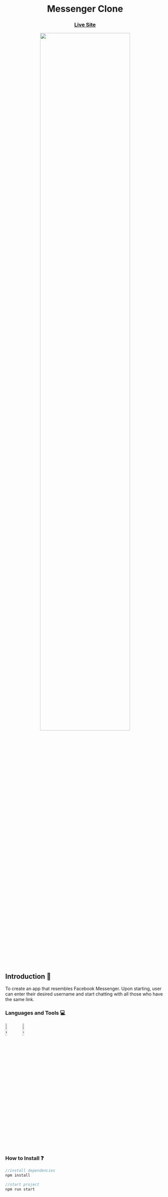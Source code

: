 <h1 align="center">Messenger Clone</h3> 
<p> <a href="https://messenger-clone-3cc38.web.app/"><h3 align="center" >Live Site</h3></a>
</p>

<p align="center">
<img src="https://i.ibb.co/GJ7yjQs/messenger-clone.png" height="75%" width="75%" >
</p>

## Introduction 🚀
To create an app that resembles Facebook Messenger. Upon starting, user can enter their desired username and start chatting with all those who have the same link. 

<h3 align="left">Languages and Tools 💻 </h3>
<p>
<a href="https://reactjs.org/" target="_blank"> <img src="https://cdn4.iconfinder.com/data/icons/logos-3/600/React.js_logo-256.png" alt="c" width="10%" height="10%"/></a>
<a href="https://firebase.google.com/" target="_blank"> <img src="https://img.icons8.com/color/344/google-firebase-console.png" alt="c" width="10%" height="10%"/></a>
</p>

<h3 align="left">How to Install ❓ </h3>

```javascript
//install dependencies
npm install

//start project
npm run start 
```

